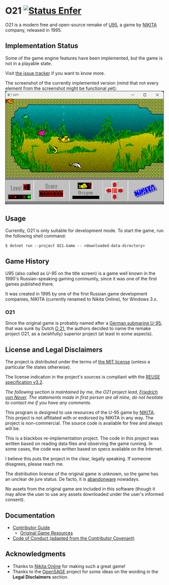 <!--
SPDX-FileCopyrightText: 2024 O21 contributors <https://github.com/ForNeVeR/O21>

SPDX-License-Identifier: MIT
-->

O21 [![Status Enfer][status-enfer]][andivionian-status-classifier]
===

O21 is a modern free and open-source remake of [U95][old-games.u95], a game by [NIKITA][nikita] company, released in 1995.

Implementation Status
---------------------
Some of the game engine features have been implemented, but the game is not in a playable state.

Visit [the issue tracker][issues] if you want to know more.

The screenshot of the currently implemented version (mind that not every element from the screenshot might be functional yet):
![Screenshot][screenshot]

Usage
-----

Currently, O21 is only suitable for development mode. To start the game, run the following shell command:

```console
$ dotnet run --project O21.Game -- <downloaded-data-directory>
```

Game History
------------

U95 (also called as _U-95_ on the title screen) is a game well known in the 1990's Russian-speaking gaming community, since it was one of the first games published there.

It was created in 1995 by one of the first Russian game development companies, NIKITA (currently renamed to Nikita Online), for Windows 3.x.

### O21

Since the original game is probably named after a [German submarine U-95][wikipedia.u-95], that was sunk by Dutch [O 21][wikipedia.o21], the authors decided to name the remake project O21, as a (wishfully) superior project (at least in some aspects).

License and Legal Disclaimers
-----------------------------

The project is distributed under the terms of [the MIT license][docs.license]
(unless a particular file states otherwise).

The license indication in the project's sources is compliant with the [REUSE specification v3.2][reuse.spec].

_The following section is maintained by me, the O21 project lead, [Friedrich von Never][fornever]. The statements made in first person are all mine, do not hesitate to contact me if you have any comments._

This program is designed to use resources of the U-95 game by [NIKITA][nikita]. This project is not affiliated with or endorsed by NIKITA in any way. The project is non-commercial. The source code is available for free and always will be.

This is a blackbox re-implementation project. The code in this project was written based on reading data files and observing the game running. In some cases, the code was written based on specs available on the Internet.

I believe this puts the project in the clear, legally speaking. If someone disagrees, please reach me.

The distribution license of the original game is unknown, so the game has an unclear de jure status. De facto, it is [abandonware][] nowadays.

No assets from the original game are included in this software (though it may allow the user to use any assets downloaded under the user's informed consent).

Documentation
-------------

- [Contributor Guide][docs.contributing]
  - [Original Game Resources][docs.resources]
- [Code of Conduct (adapted from the Contributor Covenant)][docs.code-of-conduct]

Acknowledgments
---------------

- Thanks to [Nikita Online][nikita] for making such a great game!
- Thanks to the [OpenSAGE][open-sage] project for some ideas on the wording in the **Legal Disclaimers** section.

[abandonware]: https://en.wikipedia.org/wiki/Abandonware
[andivionian-status-classifier]: https://github.com/ForNeVeR/andivionian-status-classifier#status-enfer-
[docs.code-of-conduct]: CODE_OF_CONDUCT.md
[docs.contributing]: CONTRIBUTING.md
[docs.license]: LICENSE.md
[docs.resources]: docs/resources.md
[fornever]: https://github.com/ForNeVeR/
[issues]: https://github.com/ForNeVeR/O21/issues
[nikita]: https://en.wikipedia.org/wiki/Nikita_Online
[old-games.u95]: https://www.old-games.ru/game/4676.html
[open-sage]: https://github.com/OpenSAGE/OpenSAGE
[reuse.spec]: https://reuse.software/spec-3.2/
[screenshot]: docs/screenshot.png
[status-enfer]: https://img.shields.io/badge/status-enfer-orange.svg
[wikipedia.o21]: https://en.wikipedia.org/wiki/HNLMS_O_21
[wikipedia.u-95]: https://en.wikipedia.org/wiki/German_submarine_U-95_(1940)

